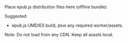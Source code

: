 Place epub.js distribution files here (offline bundle).

Suggested:
- epub.js UMD/ES build, plus any required worker/assets.

Note: Do not load from any CDN. Keep all assets local.

